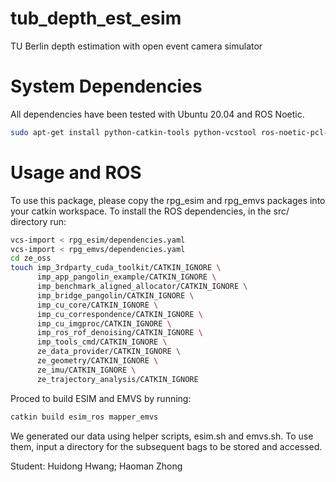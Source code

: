 # tub_depth_est_esim
TU Berlin depth estimation with open event camera simulator

# System Dependencies
All dependencies have been tested with Ubuntu 20.04 and ROS Noetic.

```bash
sudo apt-get install python-catkin-tools python-vcstool ros-noetic-pcl-ros libproj-dev libglfw3 libglfw3-dev libglm-dev ros-noetic-hector-trajectory-server
```

# Usage and ROS
To use this package, please copy the rpg_esim and rpg_emvs packages into your catkin workspace. To install the ROS dependencies, in the src/ directory run:

```bash
vcs-import < rpg_esim/dependencies.yaml
vcs-import < rpg_emvs/dependencies.yaml
cd ze_oss
touch imp_3rdparty_cuda_toolkit/CATKIN_IGNORE \
      imp_app_pangolin_example/CATKIN_IGNORE \
      imp_benchmark_aligned_allocator/CATKIN_IGNORE \
      imp_bridge_pangolin/CATKIN_IGNORE \
      imp_cu_core/CATKIN_IGNORE \
      imp_cu_correspondence/CATKIN_IGNORE \
      imp_cu_imgproc/CATKIN_IGNORE \
      imp_ros_rof_denoising/CATKIN_IGNORE \
      imp_tools_cmd/CATKIN_IGNORE \
      ze_data_provider/CATKIN_IGNORE \
      ze_geometry/CATKIN_IGNORE \
      ze_imu/CATKIN_IGNORE \
      ze_trajectory_analysis/CATKIN_IGNORE
```

Proced to build ESIM and EMVS by running:
```bash
catkin build esim_ros mapper_emvs
```

We generated our data using helper scripts, esim.sh and emvs.sh. To use them, input a directory for the subsequent bags to be stored and accessed.

Student: Huidong Hwang; Haoman Zhong
